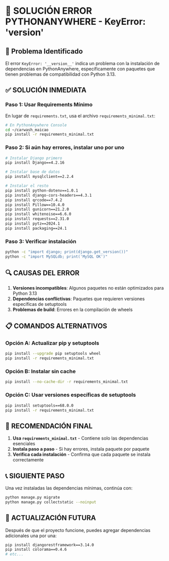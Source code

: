 # 🔧 SOLUCIÓN ERROR PYTHONANYWHERE - KeyError: '__version__'

## 🚨 Problema Identificado
El error `KeyError: '__version__'` indica un problema con la instalación de dependencias en PythonAnywhere, específicamente con paquetes que tienen problemas de compatibilidad con Python 3.13.

## ✅ SOLUCIÓN INMEDIATA

### Paso 1: Usar Requirements Mínimo
En lugar de `requirements.txt`, usa el archivo `requirements_minimal.txt`:

```bash
# En PythonAnywhere Console
cd ~/carwash_maicao
pip install -r requirements_minimal.txt
```

### Paso 2: Si aún hay errores, instalar uno por uno
```bash
# Instalar Django primero
pip install Django==4.2.16

# Instalar base de datos
pip install mysqlclient==2.2.4

# Instalar el resto
pip install python-dotenv==1.0.1
pip install django-cors-headers==4.3.1
pip install qrcode==7.4.2
pip install Pillow==10.4.0
pip install gunicorn==21.2.0
pip install whitenoise==6.6.0
pip install requests==2.31.0
pip install pytz==2024.1
pip install packaging==24.1
```

### Paso 3: Verificar instalación
```bash
python -c "import django; print(django.get_version())"
python -c "import MySQLdb; print('MySQL OK')"
```

## 🔍 CAUSAS DEL ERROR

1. **Versiones incompatibles**: Algunos paquetes no están optimizados para Python 3.13
2. **Dependencias conflictivas**: Paquetes que requieren versiones específicas de setuptools
3. **Problemas de build**: Errores en la compilación de wheels

## 📋 COMANDOS ALTERNATIVOS

### Opción A: Actualizar pip y setuptools
```bash
pip install --upgrade pip setuptools wheel
pip install -r requirements_minimal.txt
```

### Opción B: Instalar sin cache
```bash
pip install --no-cache-dir -r requirements_minimal.txt
```

### Opción C: Usar versiones específicas de setuptools
```bash
pip install setuptools==68.0.0
pip install -r requirements_minimal.txt
```

## 🎯 RECOMENDACIÓN FINAL

1. **Usa `requirements_minimal.txt`** - Contiene solo las dependencias esenciales
2. **Instala paso a paso** - Si hay errores, instala paquete por paquete
3. **Verifica cada instalación** - Confirma que cada paquete se instala correctamente

## 📞 SIGUIENTE PASO
Una vez instaladas las dependencias mínimas, continúa con:
```bash
python manage.py migrate
python manage.py collectstatic --noinput
```

## 🔄 ACTUALIZACIÓN FUTURA
Después de que el proyecto funcione, puedes agregar dependencias adicionales una por una:
```bash
pip install djangorestframework==3.14.0
pip install colorama==0.4.6
# etc...
```